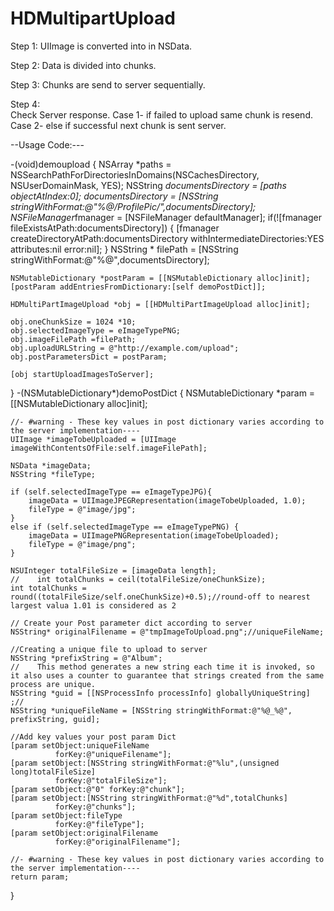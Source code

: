 HDMultipartUpload
=================


Step 1:
     UIImage is converted into in NSData.
     
Step 2:
     Data is divided into chunks.
     
Step 3:
     Chunks are send to server sequentially.
     
Step 4:     
     Check Server response.
           Case 1- if failed to upload same chunk is resend.
           Case 2- else if successful next chunk is sent server.
 
 
 
 
 --Usage Code:---
 
-(void)demoupload
{
    NSArray *paths = NSSearchPathForDirectoriesInDomains(NSCachesDirectory, NSUserDomainMask, YES);
    NSString *documentsDirectory = [paths objectAtIndex:0];
    documentsDirectory = [NSString stringWithFormat:@"%@/ProfilePic/",documentsDirectory];
    NSFileManager*fmanager = [NSFileManager defaultManager];
    if(![fmanager fileExistsAtPath:documentsDirectory]) {
        [fmanager createDirectoryAtPath:documentsDirectory withIntermediateDirectories:YES attributes:nil error:nil];
    }
    NSString * filePath =  [NSString stringWithFormat:@"%@",documentsDirectory];
 
    NSMutableDictionary *postParam = [[NSMutableDictionary alloc]init];
    [postParam addEntriesFromDictionary:[self demoPostDict]];
    
    HDMultiPartImageUpload *obj = [[HDMultiPartImageUpload alloc]init];
 
    obj.oneChunkSize = 1024 *10;
    obj.selectedImageType = eImageTypePNG;
    obj.imageFilePath =filePath;
    obj.uploadURLString = @"http://example.com/upload";
    obj.postParametersDict = postParam;
    
    [obj startUploadImagesToServer];
    
}
-(NSMutableDictionary*)demoPostDict
{
    NSMutableDictionary *param = [[NSMutableDictionary alloc]init];
    
    //- #warning - These key values in post dictionary varies according to the server implementation----
    UIImage *imageTobeUploaded = [UIImage imageWithContentsOfFile:self.imageFilePath];
    
    NSData *imageData;
    NSString *fileType;
    
    if (self.selectedImageType == eImageTypeJPG){
        imageData = UIImageJPEGRepresentation(imageTobeUploaded, 1.0);
        fileType = @"image/jpg";
    }
    else if (self.selectedImageType == eImageTypePNG) {
        imageData = UIImagePNGRepresentation(imageTobeUploaded);
        fileType = @"image/png";
    }
    
    NSUInteger totalFileSize = [imageData length];
    //    int totalChunks = ceil(totalFileSize/oneChunkSize);
    int totalChunks = round((totalFileSize/self.oneChunkSize)+0.5);//round-off to nearest  largest valua 1.01 is considered as 2
    
    // Create your Post parameter dict according to server
    NSString* originalFilename = @"tmpImageToUpload.png";//uniqueFileName;
    
    //Creating a unique file to upload to server
    NSString *prefixString = @"Album";
    //    This method generates a new string each time it is invoked, so it also uses a counter to guarantee that strings created from the same process are unique.
    NSString *guid = [[NSProcessInfo processInfo] globallyUniqueString] ;//
    NSString *uniqueFileName = [NSString stringWithFormat:@"%@_%@", prefixString, guid];
    
    //Add key values your post param Dict
    [param setObject:uniqueFileName
              forKey:@"uniqueFilename"];
    [param setObject:[NSString stringWithFormat:@"%lu",(unsigned long)totalFileSize]
              forKey:@"totalFileSize"];
    [param setObject:@"0" forKey:@"chunk"];
    [param setObject:[NSString stringWithFormat:@"%d",totalChunks]
              forKey:@"chunks"];
    [param setObject:fileType
              forKey:@"fileType"];
    [param setObject:originalFilename
              forKey:@"originalFilename"];
    
    //- #warning - These key values in post dictionary varies according to the server implementation----
    return param;
    
}
